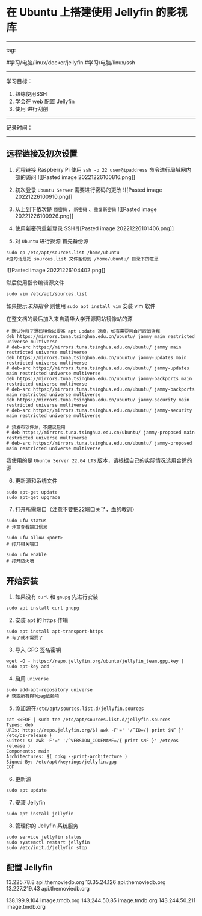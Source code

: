 # 在 Ubuntu 上搭建使用 Jellyfin 的影视库
---
tag:

#学习/电脑/linux/docker/jellyfin #学习/电脑/linux/ssh 

---
学习目标：
1. 熟练使用SSH
2. 学会在 web 配置 Jellyfin
3. 使用  进行刮削

---
记录时间：


---
## 远程链接及初次设置
1. 远程链接 Raspberry Pi 
使用 `ssh -p 22 user@ipaddress` 命令进行局域网内部的访问
![[Pasted image 20221226100816.png]]

2. 初次登录 `Ubuntu Server` 需要进行密码的更改
![[Pasted image 20221226100910.png]]

3. 从上到下依次是 `原密码` 、`新密码` 、`重复新密码`
![[Pasted image 20221226100926.png]]

4. 使用新密码重新登录 SSH
![[Pasted image 20221226101406.png]]

5. 对 `Ubuntu` 进行换源
首先备份源
```shell
sudo cp /etc/apt/sources.list /home/ubuntu
#这句话是把 sources.list 文件备份到 /home/ubuntu/ 目录下的意思
```

![[Pasted image 20221226104402.png]]

然后使用指令编辑源文件
```shell
sudo vim /etc/apt/sources.list
```

如果提示*未知指令* 则使用 `sudo apt install vim` 安装 vim 软件

在整文档的最后加入来自清华大学开源网站镜像站的源
```shell
# 默认注释了源码镜像以提高 apt update 速度，如有需要可自行取消注释
deb https://mirrors.tuna.tsinghua.edu.cn/ubuntu/ jammy main restricted universe multiverse
# deb-src https://mirrors.tuna.tsinghua.edu.cn/ubuntu/ jammy main restricted universe multiverse
deb https://mirrors.tuna.tsinghua.edu.cn/ubuntu/ jammy-updates main restricted universe multiverse
# deb-src https://mirrors.tuna.tsinghua.edu.cn/ubuntu/ jammy-updates main restricted universe multiverse
deb https://mirrors.tuna.tsinghua.edu.cn/ubuntu/ jammy-backports main restricted universe multiverse
# deb-src https://mirrors.tuna.tsinghua.edu.cn/ubuntu/ jammy-backports main restricted universe multiverse
deb https://mirrors.tuna.tsinghua.edu.cn/ubuntu/ jammy-security main restricted universe multiverse
# deb-src https://mirrors.tuna.tsinghua.edu.cn/ubuntu/ jammy-security main restricted universe multiverse

# 预发布软件源，不建议启用
# deb https://mirrors.tuna.tsinghua.edu.cn/ubuntu/ jammy-proposed main restricted universe multiverse
# deb-src https://mirrors.tuna.tsinghua.edu.cn/ubuntu/ jammy-proposed main restricted universe multiverse
```

我使用的是 `Ubuntu Server 22.04 LTS` 版本，请根据自己的实际情况选用合适的源

6. 更新源和系统文件
```shell
sudo apt-get update
sudo apt-get upgrade
```

7. 打开所需端口（注意不要把22端口关了，血的教训）
```shell
sudo ufw status
# 注意查看端口信息

sudo ufw allow <port>
# 打开相关端口

sudo ufw enable
# 打开防火墙
```

## 开始安装
1. 如果没有 `curl` 和 `gnupg` 先进行安装
```shell
sudo apt install curl gnupg
```

2. 安装 apt 的 https 传输
```shell
sudo apt install apt-transport-https
# 有了就不需要了
```

3. 导入 GPG 签名密钥
```shell
wget -O - https://repo.jellyfin.org/ubuntu/jellyfin_team.gpg.key | sudo apt-key add -
```
4. 启用 `universe`
```shell
sudo add-apt-repository universe
# 获取所有FFMpeg依赖项
```

5. 添加源在`/etc/apt/sources.list.d/jellyfin.sources`
```shell
cat <<EOF | sudo tee /etc/apt/sources.list.d/jellyfin.sources
Types: deb
URIs: https://repo.jellyfin.org/$( awk -F'=' '/^ID=/{ print $NF }' /etc/os-release )
Suites: $( awk -F'=' '/^VERSION_CODENAME=/{ print $NF }' /etc/os-release )
Components: main
Architectures: $( dpkg --print-architecture )
Signed-By: /etc/apt/keyrings/jellyfin.gpg
EOF
```

6. 更新源
```shell
sudo apt update
```

7. 安装 Jellyfin
```shell
sudo apt install jellyfin
```

8. 管理你的 Jellyfin 系统服务
```shell
sudo service jellyfin status
sudo systemctl restart jellyfin
sudo /etc/init.d/jellyfin stop
```

## 配置 Jellyfin




13.225.78.8 api.themoviedb.org
13.35.24.126 api.themoviedb.org
13.227.219.43 api.themoviedb.org

138.199.9.104 image.tmdb.org
143.244.50.85 image.tmdb.org
143.244.50.211 image.tmdb.org
